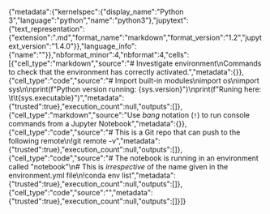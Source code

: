 {"metadata":{"kernelspec":{"display_name":"Python 3","language":"python","name":"python3"},"jupytext":{"text_representation":{"extension":".md","format_name":"markdown","format_version":"1.2","jupytext_version":"1.4.0"}},"language_info":{"name":""}},"nbformat_minor":4,"nbformat":4,"cells":[{"cell_type":"markdown","source":"# Investigate environment\nCommands to check that the environment has correctly activated.","metadata":{}},{"cell_type":"code","source":"# Import built-in modules\nimport os\nimport sys\n\nprint(f\"Python version running: {sys.version}\")\nprint(f\"Runing here: \\t\\t{sys.executable}\")","metadata":{"trusted":true},"execution_count":null,"outputs":[]},{"cell_type":"markdown","source":"Use *bang* notation (`!`) to run console commands from a Jupyter Notebook","metadata":{}},{"cell_type":"code","source":"# This is a Git repo that can push to the following remote\n!git remote -v","metadata":{"trusted":true},"execution_count":null,"outputs":[]},{"cell_type":"code","source":"# The notebook is running in an environment called \"notebook\"\n# This is *irrespective* of the name given in the environment.yml file\n!conda env list","metadata":{"trusted":true},"execution_count":null,"outputs":[]},{"cell_type":"code","source":"","metadata":{"trusted":true},"execution_count":null,"outputs":[]}]}